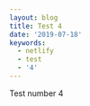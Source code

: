 ```yaml
---
layout: blog
title: Test 4
date: '2019-07-18'
keywords:
  - netlify
  - test
  - '4'
---
```

Test number 4
